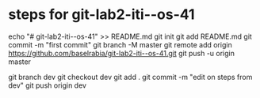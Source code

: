 # steps for git-lab2-iti--os-41


echo "# git-lab2-iti--os-41" >> README.md
git init
git add README.md
git commit -m "first commit"
git branch -M master
git remote add origin https://github.com/baselrabia/git-lab2-iti--os-41.git
git push -u origin master




git branch dev 
git checkout dev
git add .
git commit -m "edit on steps from dev"
git push origin dev
